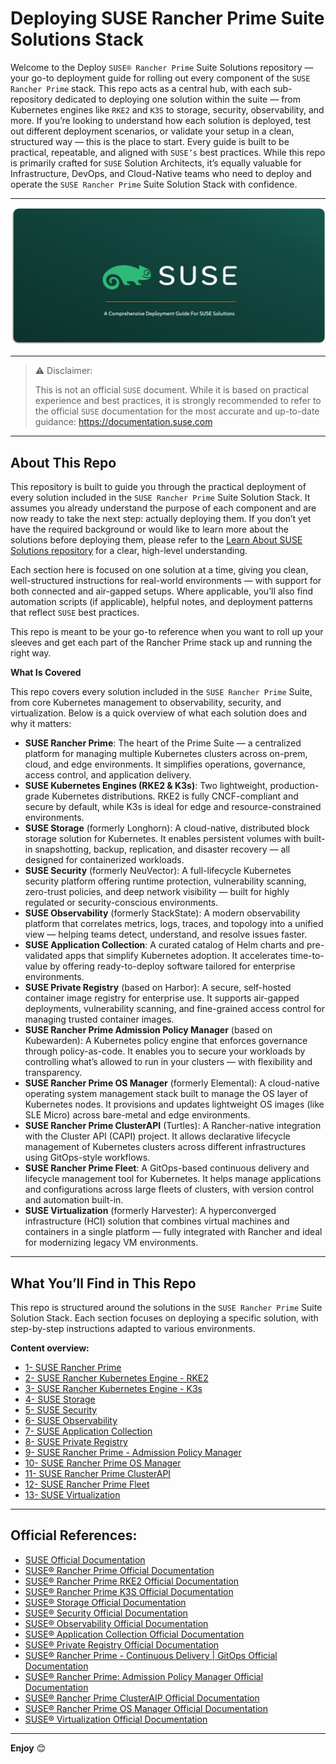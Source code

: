 # Deploying SUSE Rancher Prime Suite Solutions Stack

Welcome to the Deploy `SUSE® Rancher Prime` Suite Solutions repository — your go-to deployment guide for rolling out every component of the `SUSE Rancher Prime` stack. This repo acts as a central hub, with each sub-repository dedicated to deploying one solution within the suite — from Kubernetes engines like `RKE2` and `K3S` to storage, security, observability, and more. If you’re looking to understand how each solution is deployed, test out different deployment scenarios, or validate your setup in a clean, structured way — this is the place to start. Every guide is built to be practical, repeatable, and aligned with `SUSE’s` best practices. While this repo is primarily crafted for `SUSE` Solution Architects, it’s equally valuable for Infrastructure, DevOps, and Cloud-Native teams who need to deploy and operate the `SUSE Rancher Prime` Suite Solution Stack with confidence.

---

<p align="center">
    <img src="Images/Repo-Logo.png">
</p>

---

> ⚠️ Disclaimer:
> 
> This is not an official `SUSE` document. While it is based on practical experience and best practices, it is strongly recommended to refer to the official `SUSE` documentation for the most accurate and up-to-date guidance: https://documentation.suse.com

---

## About This Repo

This repository is built to guide you through the practical deployment of every solution included in the `SUSE Rancher Prime` Suite Solution Stack. It assumes you already understand the purpose of each component and are now ready to take the next step: actually deploying them. If you don’t yet have the required background or would like to learn more about the solutions before deploying them, please refer to the [Learn About SUSE Solutions repository](/01-Learn-About-SUSE-Solutions/README.md) for a clear, high-level understanding.

Each section here is focused on one solution at a time, giving you clean, well-structured instructions for real-world environments — with support for both connected and air-gapped setups. Where applicable, you’ll also find automation scripts (if applicable), helpful notes, and deployment patterns that reflect `SUSE` best practices.

This repo is meant to be your go-to reference when you want to roll up your sleeves and get each part of the Rancher Prime stack up and running the right way.

**What Is Covered**

This repo covers every solution included in the `SUSE Rancher Prime` Suite, from core Kubernetes management to observability, security, and virtualization. Below is a quick overview of what each solution does and why it matters:
- **SUSE Rancher Prime**: The heart of the Prime Suite — a centralized platform for managing multiple Kubernetes clusters across on-prem, cloud, and edge environments. It simplifies operations, governance, access control, and application delivery.
- **SUSE Kubernetes Engines (RKE2 & K3s)**: Two lightweight, production-grade Kubernetes distributions. RKE2 is fully CNCF-compliant and secure by default, while K3s is ideal for edge and resource-constrained environments.
- **SUSE Storage** (formerly Longhorn): A cloud-native, distributed block storage solution for Kubernetes. It enables persistent volumes with built-in snapshotting, backup, replication, and disaster recovery — all designed for containerized workloads.
- **SUSE Security** (formerly NeuVector): A full-lifecycle Kubernetes security platform offering runtime protection, vulnerability scanning, zero-trust policies, and deep network visibility — built for highly regulated or security-conscious environments.
- **SUSE Observability** (formerly StackState): A modern observability platform that correlates metrics, logs, traces, and topology into a unified view — helping teams detect, understand, and resolve issues faster.
- **SUSE Application Collection**: A curated catalog of Helm charts and pre-validated apps that simplify Kubernetes adoption. It accelerates time-to-value by offering ready-to-deploy software tailored for enterprise environments.
- **SUSE Private Registry** (based on Harbor): A secure, self-hosted container image registry for enterprise use. It supports air-gapped deployments, vulnerability scanning, and fine-grained access control for managing trusted container images.
- **SUSE Rancher Prime Admission Policy Manager** (based on Kubewarden): A Kubernetes policy engine that enforces governance through policy-as-code. It enables you to secure your workloads by controlling what’s allowed to run in your clusters — with flexibility and transparency.
- **SUSE Rancher Prime OS Manager** (formerly Elemental): A cloud-native operating system management stack built to manage the OS layer of Kubernetes nodes. It provisions and updates lightweight OS images (like SLE Micro) across bare-metal and edge environments.
- **SUSE Rancher Prime ClusterAPI** (Turtles): A Rancher-native integration with the Cluster API (CAPI) project. It allows declarative lifecycle management of Kubernetes clusters across different infrastructures using GitOps-style workflows.
- **SUSE Rancher Prime Fleet**: A GitOps-based continuous delivery and lifecycle management tool for Kubernetes. It helps manage applications and configurations across large fleets of clusters, with version control and automation built-in.
- **SUSE Virtualization** (formerly Harvester): A hyperconverged infrastructure (HCI) solution that combines virtual machines and containers in a single platform — fully integrated with Rancher and ideal for modernizing legacy VM environments.

---

## What You’ll Find in This Repo

This repo is structured around the solutions in the `SUSE Rancher Prime` Suite Solution Stack. Each section focuses on deploying a specific solution, with step-by-step instructions adapted to various environments.

**Content overview:**

- [1- SUSE Rancher Prime](/01-Learn-About-SUSE-Solutions/01-SUSE-Rancher-Prime/)
- [2- SUSE Rancher Kubernetes Engine - RKE2](/01-Learn-About-SUSE-Solutions/02-SUSE-Rancher-RKE2/)
- [3- SUSE Rancher Kubernetes Engine - K3s](/01-Learn-About-SUSE-Solutions/03-SUSE-Rancher-K3S/)
- [4- SUSE Storage](/01-Learn-About-SUSE-Solutions/04-SUSE-Storage/)
- [5- SUSE Security](/01-Learn-About-SUSE-Solutions/05-SUSE-Security/)
- [6- SUSE Observability](/01-Learn-About-SUSE-Solutions/06-SUSE-Observability/)
- [7- SUSE Application Collection](/01-Learn-About-SUSE-Solutions/07-SUSE-Application-Collection/)
- [8- SUSE Private Registry](/01-Learn-About-SUSE-Solutions/08-SUSE-Private-Registry/)
- [9- SUSE Rancher Prime - Admission Policy Manager](/01-Learn-About-SUSE-Solutions/09-SUSE-Rancher-Prime-Admission-Policy-Manager/)
- [10- SUSE Rancher Prime OS Manager](/01-Learn-About-SUSE-Solutions/10-SUSE-Rancher-Prime-OS-Manager/)
- [11- SUSE Rancher Prime ClusterAPI](/01-Learn-About-SUSE-Solutions/11-SUSE-Rancher-Prime-ClusterAPI/)
- [12- SUSE Rancher Prime Fleet](/01-Learn-About-SUSE-Solutions/12-SUSE-Rancher-Prime-Fleet/)
- [13- SUSE Virtualization](/01-Learn-About-SUSE-Solutions/13-SUSE-Virtualization/)

---

## Official References:

- [SUSE Official Documentation](https://documentation.suse.com)
- [SUSE® Rancher Prime Official Documentation](https://documentation.suse.com/cloudnative/rancher-manager/latest/en/about-rancher/what-is-rancher.html)
- [SUSE® Rancher Prime RKE2 Official Documentation](https://documentation.suse.com/cloudnative/rke2/latest/en/introduction.html)
- [SUSE® Rancher Prime K3S Official Documentation](https://documentation.suse.com/cloudnative/k3s/latest/en/introduction.html)
- [SUSE® Storage Official Documentation](https://documentation.suse.com/cloudnative/storage/1.8.0/en/longhorn-documentation.html)
- [SUSE® Security Official Documentation](https://documentation.suse.com/cloudnative/security/5.4/en/overview.html)
- [SUSE® Observability Official Documentation](https://docs.stackstate.com/)
- [SUSE® Application Collection Official Documentation](https://docs.apps.rancher.io/)
- [SUSE® Private Registry Official Documentation](https://documentation.suse.com/cloudnative/suse-private-registry/html/private-registry/)
- [SUSE® Rancher Prime - Continuous Delivery | GitOps Official Documentation](https://documentation.suse.com/cloudnative/continuous-delivery/v0.10/en/index.html)
- [SUSE® Rancher Prime: Admission Policy Manager Official Documentation](https://documentation.suse.com/cloudnative/policy-manager/1.16/en/introduction.html)
- [SUSE® Rancher Prime ClusterAIP Official Documentation](https://documentation.suse.com/cloudnative/cluster-api/v0.17/en/index.html)
- [SUSE® Rancher Prime OS Manager Official Documentation](https://documentation.suse.com/cloudnative/os-manager/1.6/en/index.html)
- [SUSE® Virtualization Official Documentation](https://documentation.suse.com/cloudnative/virtualization/v1.3/en/introduction/overview.html)

---

**Enjoy** :blush:
